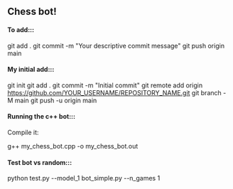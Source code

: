 ## Chess bot!


#### To add:::
git add .
git commit -m "Your descriptive commit message"
git push origin main




#### My initial add:::
git init
git add .
git commit -m "Initial commit"
git remote add origin https://github.com/YOUR_USERNAME/REPOSITORY_NAME.git
git branch -M main
git push -u origin main



#### Running the c++ bot:::
Compile it:

g++ my_chess_bot.cpp -o my_chess_bot.out


#### Test bot vs random:::

python test.py --model_1 bot_simple.py --n_games 1

